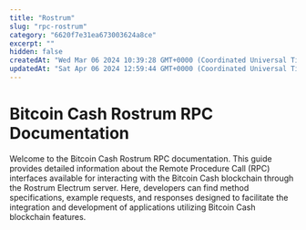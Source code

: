 ```yaml
---
title: "Rostrum"
slug: "rpc-rostrum"
category: "6620f7e31ea673003624a8ce"
excerpt: ""
hidden: false
createdAt: "Wed Mar 06 2024 10:39:28 GMT+0000 (Coordinated Universal Time)"
updatedAt: "Sat Apr 06 2024 12:59:44 GMT+0000 (Coordinated Universal Time)"
---
```

# Bitcoin Cash Rostrum RPC Documentation

Welcome to the Bitcoin Cash Rostrum RPC documentation. This guide provides detailed information about the Remote Procedure Call (RPC) interfaces available for interacting with the Bitcoin Cash blockchain through the Rostrum Electrum server. Here, developers can find method specifications, example requests, and responses designed to facilitate the integration and development of applications utilizing Bitcoin Cash blockchain features.